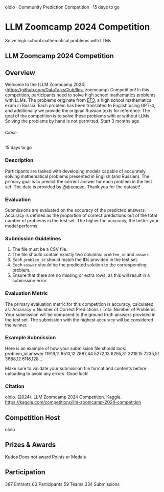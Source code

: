 [](/agrigorev)ololo  · Community Prediction Competition · 15 days to go
# LLM Zoomcamp 2024 Competition
Solve high school mathematical problems with LLMs


## LLM Zoomcamp 2024 Competition

## Overview
Welcome to the [LLM Zoomcamp 2024](https://github.com/DataTalksClub/llm-
zoomcamp) Competition! In this competition, participants need to solve high
school mathematics problems with LLMs.
The problems originate from
[ЕГЭ](https://en.wikipedia.org/wiki/Unified_State_Exam), a high school
mathematics exam in Russia.
Each problem has been translated to English using GPT-4, and additionally we
provide the original Russian texts for reference.
The goal of the competition is to solve these problems with or without LLMs.
Solving the problems by hand is not permitted.
Start
3 months ago
###### Close
15 days to go

### Description
Participants are tasked with developing models capable of accurately solving
mathematical problems presented in English (and Russian).
The primary goal is to predict the correct answer for each problem in the test
set.
The data is provided by [@dremovd](https://www.kaggle.com/dremovd). Thank you
for the dataset!

### Evaluation
Submissions are evaluated on the accuracy of the predicted answers. Accuracy
is defined as the proportion of correct predictions out of the total number of
problems in the test set. The higher the accuracy, the better your model
performs.

### Submission Guidelines
1. The file must be a CSV file.
2. The file should contain exactly two columns: `problem_id` and `answer`.
3. Each `problem_id` should match the IDs provided in the test set.
4. Each `answer` should be the predicted solution to the corresponding problem.
5. Ensure that there are no missing or extra rows, as this will result in a submission error.

### Evaluation Metric
The primary evaluation metric for this competition is accuracy, calculated as:
Accuracy = Number of Correct Predictions / Total Number of Problems
Your submission will be compared to the ground truth answers provided in the
test set. The submission with the highest accuracy will be considered the
winner.

### Example Submission
Here is an example of how your submission file should look:
problem_id,answer
11919,11
8513,12
7887,44
5272,13
8295,31
3219,15
7235,51
3688,12
6116,128
...

Make sure to validate your submission file format and contents before
uploading to avoid any errors. Good luck!

### Citation
ololo. (2024). LLM Zoomcamp 2024 Competition. Kaggle.
https://kaggle.com/competitions/llm-zoomcamp-2024-competition


## Competition Host
ololo
[](/agrigorev)


## Prizes & Awards
Kudos
Does not award Points or Medals


## Participation
387 Entrants
63 Participants
59 Teams
334 Submissions
